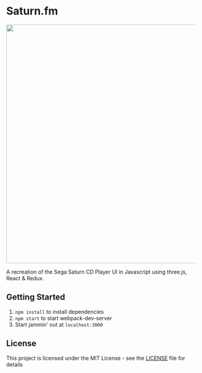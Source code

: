 # Saturn.fm
<img src="https://github.com/mcamis/saturn.fm/blob/master/saturn-fm.png" width="677" height="634">


A recreation of the Sega Saturn CD Player UI in Javascript using three.js, React & Redux.

## Getting Started

1. `npm install` to install dependencies
2. `npm start` to start webpack-dev-server
3. Start jammin' out at `localhost:3000`


## License

This project is licensed under the MIT License - see the [LICENSE](LICENSE) file for details
